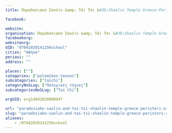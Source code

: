 ```yaml
---
title: Παραδοσιακό Σαολίν &amp; Τάι Τσι &#39;Shaolin Temple Greece-Peristeri&#39;-Αθήνα-Tai Chi

facebook:

website:
organisation: Παραδοσιακό Σαολίν &amp; Τάι Τσι &#39;Shaolin Temple Greece-Peristeri&#39;
facebookorg:
websiteorg:
UID: "07042020141256school"
cities: "Αθήνα"
perioxi: ""
address: ""

places: [""]
categories: ["polemikes-texnes"]
subcategories: ["taichi"]
categoryNoSLug: ["Πολεμικές τέχνες"]
subcategoriesNoSLug: ["Tai Chi"]

orgUID: org14042020000947

url: "paradosiako-saolin-and-tai-tsi-shaolin-temple-greece-peristeri-athina-tai-chi/athina//"
slug: "paradosiako-saolin-and-tai-tsi-shaolin-temple-greece-peristeri-athina-tai-chi"
aliases:
    - /07042020141256school
---
```





